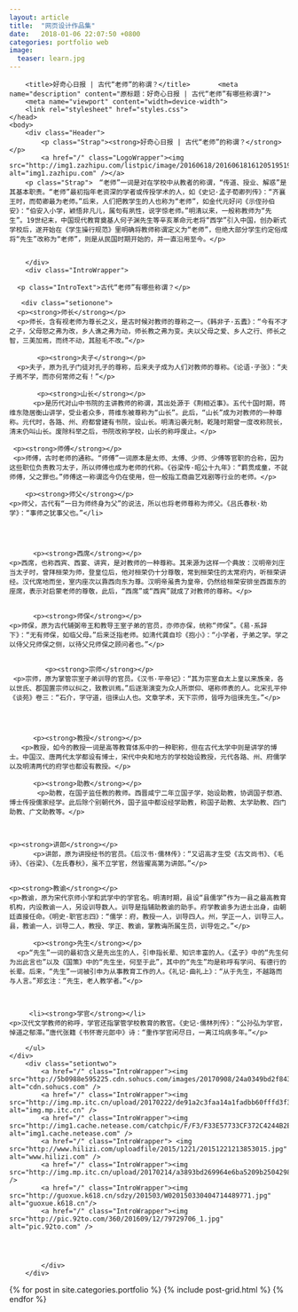 ```yaml
---
layout: article
title:  "网页设计作品集"
date:   2018-01-06 22:07:50 +0800
categories: portfolio web
image:
  teaser: learn.jpg 
---
```

<body>
<head>
		<meta charset="utf-8">

		<title>好奇心日报 | 古代“老师”的称谓？</title>		<meta name="description" content="原标题：好奇心日报 | 古代“老师”有哪些称谓?">
		<meta name="viewport" content="width=device-width">
		<link rel="stylesheet" href="styles.css">
	</head>
	<body>
		<div class="Header">
			<p class="Strap"><strong>好奇心日报 | 古代“老师”的称谓？</strong></p>
			<a href="/" class="LogoWrapper"><img src="http://img1.zazhipu.com/listpic/image/20160618/2016061816120519519.png" alt="img1.zazhipu.com" /></a>
		<p class="Strap">　“老师”一词是对在学校中从教者的称谓，“传道、授业、解惑”是其基本职责。“老师”最初指年老资深的学者或传授学术的人，如《史记·孟子荀卿列传》：“齐襄王时，而荀卿最为老师。”后来，人们把教学生的人也称为“老师”，如金代元好问《示侄孙伯安》：“伯安入小学，颖悟非凡儿，属句有夙性，说字惊老师。”明清以来，一般称教师为“先生”。19世纪末，中国现代教育奠基人何子渊先生等辛亥革命元老将“西学”引入中国，创办新式学校后，遂开始在《学生操行规范》里明确将教师称谓定义为“老师”，但绝大部分学生约定俗成将“先生”改称为“老师”，则是从民国时期开始的，并一直沿用至今。</p>
			
		
		</div>
		<div class="IntroWrapper">
			
 	  <p class="IntroText">古代“老师”有哪些称谓？</p>			          
	  
       <div class="setionone">			
	  <p><strong>师长</strong></p> 	  
	  <p>师长，含有视老师为尊长之义，是古时候对教师的尊称之一。《韩非子·五蠹》：“今有不才之子，父母怒之弗为改，乡人谯之弗为动，师长教之弗为变。夫以父母之爱、乡人之行、师长之智，三美加焉，而终不动，其胫毛不改。”</p>          
	  
	       <p><strong>夫子</strong></p>	
	  <p>夫子，原为孔子门徒对孔子的尊称，后来夫子成为人们对教师的尊称。《论语·子张》：“夫子焉不学，而亦何常师之有！”</p>
        
	       <p><strong>山长</strong></p> 
          <p>是历代对山中书院的主讲教师的称谓，其出处源于《荆相近事》。五代十国时期，蒋维东隐居衡山讲学，受业者众多，蒋维东被尊称为“山长”。此后，“山长”成为对教师的一种尊称。元代时，各路、州、府都曾建有书院，设山长。明清沿袭元制，乾隆时期曾一度改称院长，清末仍叫山长。废除科举之后，书院改称学校，山长的称呼废止。</p>	
	
	 <p><strong>师傅</strong></p>
     <p>师傅，古时老师的通称。“师傅”一词原本是太师、太傅、少师、少傅等官职的合称，因为这些职位负责教习太子，所以师傅也成为老师的代称。《谷梁传·昭公十九年》：“羁贯成童，不就师傅，父之罪也。”师傅这一称谓迄今仍在使用，但一般指工商曲艺戏剧等行业的老师。</p> 
	
		<p><strong>师父</strong></p> 
	<p>师父，古代有“一日为师终身为父”的说法，所以也将老师尊称为师父。《吕氏春秋·劝学》：“事师之犹事父也。”</li> 

     	


          <p><strong>西席</strong></p> 
	<p>西席，也称西宾、西宴、讲宾，是对教师的一种尊称。其来源为这样一个典故：汉明帝刘庄当太子时，曾拜桓荣为师，登皇位后，他对桓荣仍十分尊敬，常到桓荣住的太常府内，听桓荣讲经。汉代席地而坐，室内座次以靠西向东为尊。汉明帝虽贵为皇帝，仍然给桓荣安排坐西面东的座席，表示对启蒙老师的尊敬，此后，“西席”或“西宾”就成了对教师的尊称。</p> 	
	
			
          <p><strong>师保</strong></p>
	<p>师保，原为古代辅弼帝王和教导王室子弟的官员，亦师亦保，统称“师保”。《易·系辞下》：“无有师保，如临父母。”后来泛指老师。如清代龚自珍《抱小》：“小学者，子弟之学。学之以侍父兄师保之侧，以待父兄师保之顾问者也。”</p> 		
		
				
          	 <p><strong>宗师</strong></p>
	 <p>宗师，原为掌管宗室子弟训导的官员。《汉书·平帝记》：“其为宗室自太上皇以来族亲，各以世氏、郡国置宗师以纠之，致教训焉。”后逐渐演变为众人所崇仰、堪称师表的人。北宋孔平仲《谈苑》卷三：“石介，字守道，徂徕山人也。文章学术，天下宗师，皆呼为徂徕先生。”</p> 
		
			
			

          <p><strong>教授</strong></p>
	   <p>教授，如今的教授一词是高等教育体系中的一种职称，但在古代太学中则是讲学的博士。中国汉、唐两代太学都设有博士，宋代中央和地方的学校始设教授，元代各路、州、府儒学以及明清两代的府学也都设有教授。</p> 	
	 
          <p><strong>助教</strong></p>
           <p>助教，在国子监任教的教师。西晋咸宁二年立国子学，始设助教，协调国子祭酒、博士传授儒家经学。此后除个别朝代外，国子监中都设经学助教，称国子助教、太学助教、四门助教、广文助教等。</p> 
		
	
         
	<p><strong>讲郎</strong></p>
          <p>讲郎，原为讲授经书的官员。《后汉书·儒林传》：“又诏高才生受《古文尚书》、《毛诗》、《谷梁》、《左氏春秋》，虽不立学官，然皆擢高第为讲郎。”</p> 
		
          
	<p><strong>教谕</strong></p>
	<p>教谕，原为宋代京师小学和武学中的学官名。明清时期，县设“县儒学”作为一县之最高教育机构，内设教谕一人，另设训导数人。训导是指辅助教谕的助手。府学教谕多为进士出身，由朝廷直接任命。《明史·职官志四》：“儒学：府，教授一人，训导四人。州，学正一人，训导三人。县，教谕一人，训导二人，教授、学正、教谕，掌教诲所属生员，训导佐之。”</p> 				
			
          <p><strong>先生</strong></p>
      <p>“先生”一词的最初含义是先出生的人，引申指长辈、知识丰富的人。《孟子》中的“先生何为出此言也”以及《国策》中的“先生坐，何至于此”，其中的“先生”均是称呼有学问、有德行的长辈。后来，“先生”一词被引申为从事教育工作的人。《礼记·曲礼上》：“从于先生，不越路而与人言。”郑玄注：“先生，老人教学者。”</p> 
		
          
	     
	     <li><strong>学官</strong></li>
	<p>汉代文学教师的称呼，学官还指掌管学校教育的教官。《史记·儒林列传》：“公孙弘为学官，悼道之郁滞。”唐代张籍《书怀寄元郎中》诗：“重作学官闲尽日，一离江坞病多年。”</p>		
				
		</ul>
	</div>	
		<div class="setiontwo">	
			<a href="/" class="IntroWrapper"><img src="http://5b0988e595225.cdn.sohucs.com/images/20170908/24a0349bd2f843a8b9d8669395156422.jpeg" alt="cdn.sohucs.com" />
			<a href="/" class="IntroWrapper"><img  src="http://img.mp.itc.cn/upload/20170222/de91a2c3faa14a1fadbb60fffd3f3b95_th.jpeg" alt="img.mp.itc.cn" />
			<a href="/" class="IntroWrapper"><img  src="http://img1.cache.netease.com/catchpic/F/F3/F33E57733CF372C4244B2E3E5A3D8E0D.jpg" alt="img1.cache.netease.com" />	
			<a href="/" class="IntroWrapper"> <img  src="http://www.hilizi.com/uploadfile/2015/1221/20151221213853015.jpg" alt="www.hilizi.com" />	
			<a href="/" class="IntroWrapper"><img src="http://img.mp.itc.cn/upload/20170214/a3893bd269964e6ba5209b25042986c2_th.jpeg"alt="img.mp.itc.cn" />	
			<a href="/" class="IntroWrapper"><img  src="http://guoxue.k618.cn/sdzy/201503/W020150330404714489771.jpg" alt="guoxue.k618.cn"/>	
			<a href="/" class="IntroWrapper"><img  src="http://pic.92to.com/360/201609/12/79729706_1.jpg" alt="pic.92to.com" />		
			
				
				
				
			</div>
		</div>
</body >
</html>
 </body>
<div class="tiles">
{% for post in site.categories.portfolio %}
  {% include post-grid.html %}
{% endfor %}
</div><!-- /.tiles 把所有categories 有 portfolio 的列出來-->
